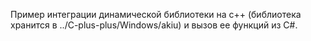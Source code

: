 Пример интеграции динамической библиотеки на с++ (библиотека хранится в ../C-plus-plus/Windows/akiu) и вызов ее функций из С#.
